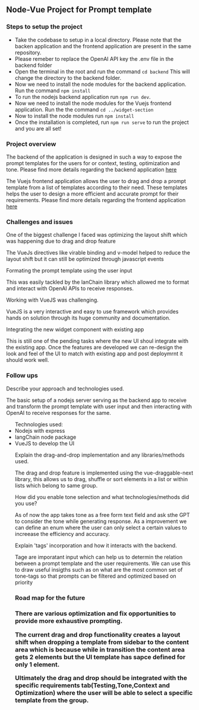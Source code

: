 <h2>Node-Vue Project for Prompt template</h2>

<h3>Steps to setup the project</h3>

<ul>
<li>Take the codebase to setup in a local directory. Please note that the backen application and the frontend application are present in the same repository.</li>
<li>Please remeber to replace the OpenAI API key the .env file in the backend folder</li>
<li>Open the terminal in the root and run the command <code>cd backend</code> This will change the directory to the backend folder.</li>
<li>Now we need to install the node modules for the backend application. Run the command <code>npm install</code></li>
<li>To run the nodejs backend application run <code>npm run dev</code>.</li>
<li>Now we need to install the node modules for the Vuejs frontend application. Run the the command <code>cd ../widget-section</code></li>
<li>Now to install the node modules run <code>npm install</code></li>
<li>Once the installation is completed, run <code>npm run serve</code> to run the project and you are all set!</li>
</ul>

<h3>Project overview</h3>

<p>The backend of the application is designed in such a way to expose the prompt templates for the users for or context, testing, optimization and tone. Please find more details regarding the backend application <a href="https://github.com/imvprakash1/llm-template-project/blob/main/backend/readme.md">here</a></p>
<p>The Vuejs frontend application allows the user to drag and drop a prompt template from a list of templates according to their need. These templates helps the user to design a more efficient and accurate prompt for their requirements. Please find more details regarding the frontend application <a href="https://github.com/imvprakash1/llm-template-project/blob/main/widget-section/README.md">here</a></p>

<h3>Challenges and issues</h3>
<p style={color:black}>One of the biggest challenge I faced was optimizing the layout shift which was happening due to drag and drop feature</p>
<p>The VueJs directives like virable binding and v-model helped to reduce the layout shift but it can still be optimized through javascript events</p>

<p style={color:black}>Formating the prompt template using the user input</p>
<p>This was easily tackled by the lanChain library which allowed me to format and interact with OpenAI APIs to receive responses.</p>

<p style={color:black}>Working with VueJS was challenging.</p>
<p>VueJS is a very interactive and easy to use framework which provides hands on solution through its huge community and documentation.</p>

<p style={color:black}>Integrating the new widget component with existing app</p>
<p>This is still one of the pending tasks where the new UI shoul integrate with the existing app. Once the features are developed we can re-design the look and feel of the UI to match with existing app and post deploymrnt it should work well.</p>

<h3>Follow ups</h3>
<p>Describe your approach and technologies used.</p>
<p>The basic setup of a nodejs server serving as the backend app to receive and transform the prompt template with user input and then interacting with OpenAI to receive responses for the same.<ul>Technologies used:<li>Nodejs with express</li><li>langChain node package</li><li>VueJS to develop the UI</li>

<p>Explain the drag-and-drop implementation and any libraries/methods used.</p>
<p>The drag and drop feature is implemented using the vue-draggable-next library, this allows us to drag, shuffle or sort elements in a list or within lists which belong to same group.</p>

<p>How did you enable tone selection and what technologies/methods did you use?</p>
<p>As of now the app takes tone as a free form text field and ask sthe GPT to consider the tone while generating response. As a improvement we can define an enum where the user can only select a certain values to increease the efficiency and accuracy.</p>

<p>Explain 'tags' incorporation and how it interacts with the backend.</p>
<p>Tage are imporatant input which can help us to determin the relation between a prompt template and the user requirements. We can use this to draw useful insigths such as on what are the most common set of tone-tags so that prompts can be filtered and optimized based on priority</p>

<h3>Road map for the future<h3>
<p>There are various optimization and fix opportunities to provide more exhaustive prompting.</p>
<p>The current drag and drop functionality creates a layout shift when dropping a template from sidebar to the content area which is because while in transition the content area gets 2 elements but the UI template has sapce defined for only 1 element.</p>
<p>Ultimately the drag and drop should be integrated with the specific requirements tab(Testing,Tone,Context and Optimization) where the user will be able to select a specific template from the group.</p>
